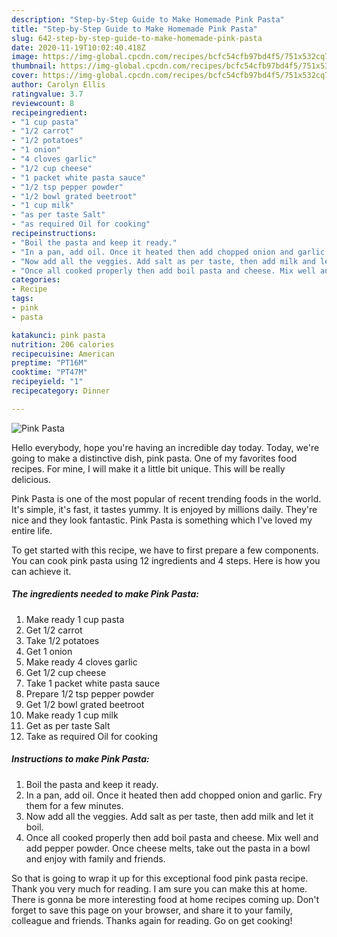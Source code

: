 ```yaml
---
description: "Step-by-Step Guide to Make Homemade Pink Pasta"
title: "Step-by-Step Guide to Make Homemade Pink Pasta"
slug: 642-step-by-step-guide-to-make-homemade-pink-pasta
date: 2020-11-19T10:02:40.418Z
image: https://img-global.cpcdn.com/recipes/bcfc54cfb97bd4f5/751x532cq70/pink-pasta-recipe-main-photo.jpg
thumbnail: https://img-global.cpcdn.com/recipes/bcfc54cfb97bd4f5/751x532cq70/pink-pasta-recipe-main-photo.jpg
cover: https://img-global.cpcdn.com/recipes/bcfc54cfb97bd4f5/751x532cq70/pink-pasta-recipe-main-photo.jpg
author: Carolyn Ellis
ratingvalue: 3.7
reviewcount: 8
recipeingredient:
- "1 cup pasta"
- "1/2 carrot"
- "1/2 potatoes"
- "1 onion"
- "4 cloves garlic"
- "1/2 cup cheese"
- "1 packet white pasta sauce"
- "1/2 tsp pepper powder"
- "1/2 bowl grated beetroot"
- "1 cup milk"
- "as per taste Salt"
- "as required Oil for cooking"
recipeinstructions:
- "Boil the pasta and keep it ready."
- "In a pan, add oil. Once it heated then add chopped onion and garlic. Fry them for a few minutes."
- "Now add all the veggies. Add salt as per taste, then add milk and let it boil."
- "Once all cooked properly then add boil pasta and cheese. Mix well and add pepper powder. Once cheese melts, take out the pasta in a bowl and enjoy with family and friends."
categories:
- Recipe
tags:
- pink
- pasta

katakunci: pink pasta 
nutrition: 206 calories
recipecuisine: American
preptime: "PT16M"
cooktime: "PT47M"
recipeyield: "1"
recipecategory: Dinner

---
```



![Pink Pasta](https://img-global.cpcdn.com/recipes/bcfc54cfb97bd4f5/751x532cq70/pink-pasta-recipe-main-photo.jpg)

Hello everybody, hope you're having an incredible day today. Today, we're going to make a distinctive dish, pink pasta. One of my favorites food recipes. For mine, I will make it a little bit unique. This will be really delicious.



Pink Pasta is one of the most popular of recent trending foods in the world. It's simple, it's fast, it tastes yummy. It is enjoyed by millions daily. They're nice and they look fantastic. Pink Pasta is something which I've loved my entire life.


To get started with this recipe, we have to first prepare a few components. You can cook pink pasta using 12 ingredients and 4 steps. Here is how you can achieve it.

<!--inarticleads1-->

##### The ingredients needed to make Pink Pasta:

1. Make ready 1 cup pasta
1. Get 1/2 carrot
1. Take 1/2 potatoes
1. Get 1 onion
1. Make ready 4 cloves garlic
1. Get 1/2 cup cheese
1. Take 1 packet white pasta sauce
1. Prepare 1/2 tsp pepper powder
1. Get 1/2 bowl grated beetroot
1. Make ready 1 cup milk
1. Get as per taste Salt
1. Take as required Oil for cooking




<!--inarticleads2-->

##### Instructions to make Pink Pasta:

1. Boil the pasta and keep it ready.
1. In a pan, add oil. Once it heated then add chopped onion and garlic. Fry them for a few minutes.
1. Now add all the veggies. Add salt as per taste, then add milk and let it boil.
1. Once all cooked properly then add boil pasta and cheese. Mix well and add pepper powder. Once cheese melts, take out the pasta in a bowl and enjoy with family and friends.




So that is going to wrap it up for this exceptional food pink pasta recipe. Thank you very much for reading. I am sure you can make this at home. There is gonna be more interesting food at home recipes coming up. Don't forget to save this page on your browser, and share it to your family, colleague and friends. Thanks again for reading. Go on get cooking!
